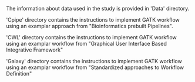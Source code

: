 The information about data used in the study is provided in 'Data' directory.

'Cpipe' directory contains the instructions to implement GATK workflow using an examplar approach from "Bioinformatics prebuilt Pipelines".

'CWL' directory contains the instructions to implement GATK workflow using an examplar workflow from "Graphical User Interface Based Integrative Framework"

'Galaxy' directory contains the instructions to implement GATK workflow using an examplar workflow from "Standardized approaches to Workflow Definition"




